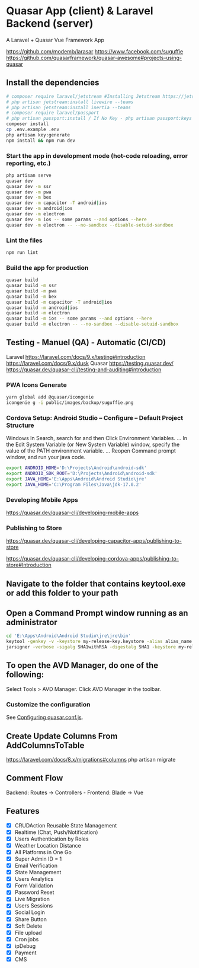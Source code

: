 # Quasar App (client) & Laravel Backend (server)

A Laravel + Quasar Vue Framework App

<https://github.com/modemb/larasar>
<https://www.facebook.com/suguffie>
<https://github.com/quasarframework/quasar-awesome#projects-using-quasar>

## Install the dependencies

```bash
# composer require laravel/jetstream #Installing Jetstream https://jetstream.laravel.com/2.x/installation.html
# php artisan jetstream:install livewire --teams
# php artisan jetstream:install inertia --teams
# composer require laravel/passport
# php artisan passport:install / If No Key - php artisan passport:keys
composer install
cp .env.example .env
php artisan key:generate
npm install && npm run dev
```
### Start the app in development mode (hot-code reloading, error reporting, etc.)

```bash
php artisan serve
quasar dev
quasar dev -m ssr
quasar dev -m pwa
quasar dev -m bex
quasar dev -m capacitor -T android|ios
quasar dev -m android|ios
quasar dev -m electron
quasar dev -m ios -- some params --and options --here
quasar dev -m electron -- --no-sandbox --disable-setuid-sandbox
```
### Lint the files

```bash
npm run lint
```

### Build the app for production

```bash
quasar build
quasar build -m ssr
quasar build -m pwa
quasar build -m bex
quasar build -m capacitor -T android|ios
quasar build -m android|ios
quasar build -m electron
quasar build -m ios -- some params --and options --here
quasar build -m electron -- --no-sandbox --disable-setuid-sandbox
```

## Testing - Manuel (QA) - Automatic (CI/CD) 

Laravel <https://laravel.com/docs/9.x/testing#introduction>
        <https://laravel.com/docs/9.x/dusk>
Quasar <https://testing.quasar.dev/>
       <https://quasar.dev/quasar-cli/testing-and-auditing#introduction>

### PWA Icons Generate

```bash
yarn global add @quasar/icongenie
icongenie g -i public/images/backup/suguffie.png
```
### Cordova Setup: Android Studio – Configure – Default Project Structure

Windows
In Search, search for and then Click Environment Variables. ...
In the Edit System Variable (or New System Variable) window, specify the value of the PATH environment variable. ...
Reopen Command prompt window, and run your java code.

```bash
export ANDROID_HOME='D:\Projects\Android\android-sdk'
export ANDROID_SDK_ROOT='D:\Projects\Android\android-sdk'
export JAVA_HOME='E:\Apps\Android\Android Studio\jre'
export JAVA_HOME='C:\Program Files\Java\jdk-17.0.2'
```
### Developing Mobile Apps
<https://quasar.dev/quasar-cli/developing-mobile-apps>

### Publishing to Store 

<https://quasar.dev/quasar-cli/developing-capacitor-apps/publishing-to-store>

<https://quasar.dev/quasar-cli/developing-cordova-apps/publishing-to-store#Introduction>

## Navigate to the folder that contains keytool.exe or add this folder to your path

## Open a Command Prompt window running as an administrator

```bash
cd 'E:\Apps\Android\Android Studio\jre\jre\bin'
keytool -genkey -v -keystore my-release-key.keystore -alias alias_name -keyalg RSA -keysize 2048 -validity 20000
jarsigner -verbose -sigalg SHA1withRSA -digestalg SHA1 -keystore my-release-key.keystore 'D:\Projects\wamp\www\larasar\dist\cordova\android\apk\release' alias_name
```

## To open the AVD Manager, do one of the following:
Select Tools > AVD Manager.
Click AVD Manager in the toolbar.

### Customize the configuration

See [Configuring quasar.conf.js](https://quasar.dev/quasar-cli/quasar-conf-js).

## Create Update Columns From AddColumnsToTable

https://laravel.com/docs/8.x/migrations#columns
php artisan migrate

## Comment Flow

Backend: Routes -> Controllers - Frontend: Blade -> Vue

## Features

- [x] CRUDAction Reusable State Management
- [x] Realtime (Chat, Push/Notification)
- [x] Users Authentication by Roles
- [x] Weather Location Distance
- [x] All Platforms in One Go
- [x] Super Admin ID = 1
- [x] Email Verification
- [x] State Management
- [x] Users Analytics
- [x] Form Validation
- [x] Password Reset
- [x] Live Migration 
- [x] Users Sessions
- [x] Social Login
- [x] Share Button
- [x] Soft Delete
- [x] File upload  
- [x] Cron jobs
- [x] ipDebug
- [x] Payment
- [x] CMS
